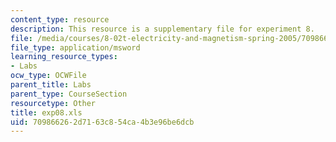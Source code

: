 ```yaml
---
content_type: resource
description: This resource is a supplementary file for experiment 8.
file: /media/courses/8-02t-electricity-and-magnetism-spring-2005/709866262d7163c854ca4b3e96be6dcb_exp08.xls
file_type: application/msword
learning_resource_types:
- Labs
ocw_type: OCWFile
parent_title: Labs
parent_type: CourseSection
resourcetype: Other
title: exp08.xls
uid: 70986626-2d71-63c8-54ca-4b3e96be6dcb
---
```

